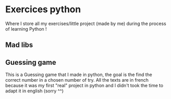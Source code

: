 # Exercices python
Where I store all my exercises/little project (made by me) during the process of learning Python !

## Mad libs

## Guessing game
This is a Guessing game that I made in python, the goal is the find the correct number in a chosen number of try.
All the texts are in french because it was my first "real" project in python and I didn't took the time to adapt it in english (sorry ^^)

